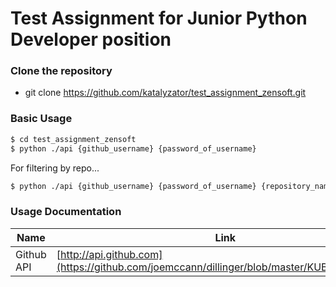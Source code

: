 # Test Assignment for Junior Python Developer position

### Clone the repository

- git clone https://github.com/katalyzator/test_assignment_zensoft.git

### Basic Usage


```sh
$ cd test_assignment_zensoft
$ python ./api {github_username} {password_of_username}
```

For filtering by repo...

```sh
$ python ./api {github_username} {password_of_username} {repository_name_1} ... {repository_name_n}
```

### Usage Documentation



| Name | Link |
| ------ | ------ |
| Github API | [http://api.github.com](https://github.com/joemccann/dillinger/blob/master/KUBERNETES.md)  |





